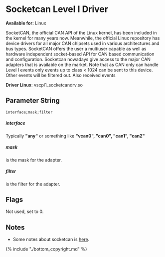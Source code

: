 # Socketcan Level I Driver

**Available for:** Linux

SocketCAN, the official CAN API of the Linux kernel, has been included in the kernel for many years now. Meanwhile, the official Linux repository has device drivers for all major CAN chipsets used in various architectures and bus types. SocketCAN offers the user a multiuser capable as well as hardware independent socket-based API for CAN based communication and configuration. Socketcan nowadays give access to the major CAN adapters that is available on the market. Note that as CAN only can handle Level I events only events up to class < 1024 can be sent to this device. Other events will be filtered out. Also received events 

**Driver Linux**: vscpl1_socketcandrv.so

## Parameter String

    interface;mask;filter

##### interface

Typically **"any"** or something like **"vcan0", "can0", "can1", "can2"** 

##### mask

is the mask for the adapter.  

##### filter

is the filter for the adapter. 

## Flags

Not used, set to 0. 
 
## Notes

*  Some notes about socketcan is [here](https://www.akehedman.se/wiki/doku.php/socketcan). 

{% include "./bottom_copyright.md" %}
